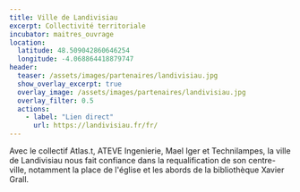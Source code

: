 ```yaml
---
title: Ville de Landivisiau
excerpt: Collectivité territoriale
incubator: maitres_ouvrage
location:
  latitude: 48.509042860646254
  longitude: -4.068864418879747
header:
  teaser: /assets/images/partenaires/landivisiau.jpg
  show_overlay_excerpt: true
  overlay_image: /assets/images/partenaires/landivisiau.jpg
  overlay_filter: 0.5
  actions:
    - label: "Lien direct"
      url: https://landivisiau.fr/fr/
---
```


Avec le collectif Atlas.t, ATEVE Ingenierie, Mael Iger et Technilampes, la ville de Landivisiau nous fait confiance dans la requalification de son centre-ville, notamment la place de l'église et les abords de la bibliothèque Xavier Grall.